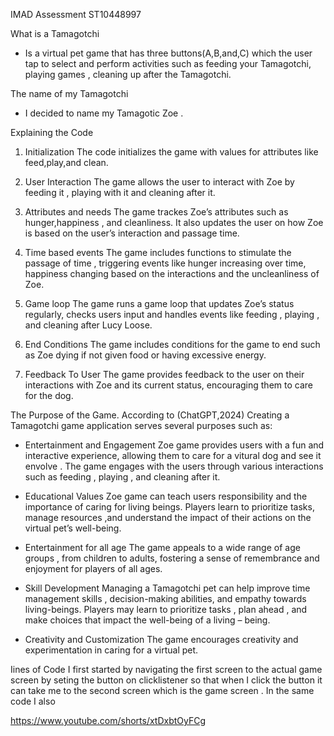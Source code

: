 IMAD Assessment
ST10448997
	
What is a Tamagotchi
-	Is a virtual pet game that has three buttons(A,B,and,C) which  the user tap to select and perform activities such as feeding your Tamagotchi, playing games , cleaning up after the Tamagotchi.

The name of my Tamagotchi
-	I decided to name my Tamagotic Zoe .

Explaining the Code
1.	Initialization
The code initializes the game with values for attributes like feed,play,and clean.



2.	User Interaction
The game allows the user to interact with Zoe by feeding it , playing with it and cleaning after it.


3.	Attributes and needs
The game trackes Zoe’s attributes such as hunger,happiness , and cleanliness.
It also updates the user on how Zoe is based on the user’s interaction and passage time.


4.	Time based events
The game includes functions to stimulate the passage of time , triggering events like hunger increasing over time, happiness changing based on the interactions and the uncleanliness of Zoe.


5.	Game loop
The game runs a game loop that updates Zoe’s status regularly, checks users input and handles events like feeding , playing , and cleaning after Lucy Loose.


6.	End Conditions
The game includes conditions for the game to end such as Zoe dying if not given food or having excessive energy.


7.	Feedback To User
The game provides feedback to the user on their interactions with Zoe and its current status, encouraging them  to care for the dog.




The Purpose of the Game.
According to (ChatGPT,2024) Creating a Tamagotchi game application serves several purposes such as:

-	Entertainment and Engagement
Zoe game provides users with a fun and interactive experience, allowing them to care for a vitural dog and see it envolve .
The game engages with the users through various interactions such as feeding , playing , and cleaning after it.


-	Educational Values
Zoe game can teach users responsibility and the importance of caring for living beings.
Players learn to prioritize tasks, manage resources ,and understand the impact of their actions on the virtual pet’s well-being.

-	Entertainment for all age 
The game appeals to a wide range of age groups , from children to adults, fostering a sense of remembrance and enjoyment for players of all ages.

-	Skill Development 
Managing a Tamagotchi pet can help improve time management skills , decision-making abilities, and empathy towards living-beings.
Players may learn  to prioritize tasks , plan ahead , and make choices that impact the well-being of a living – being.

-	Creativity and Customization
The game encourages creativity and experimentation in caring for a virtual pet.

Iines of Code
I first started by navigating the first screen to the actual game screen by seting the button on clicklistener so that when I click the button it can take me to the second screen which is the game screen .
In the same code I also 






https://www.youtube.com/shorts/xtDxbtOyFCg
